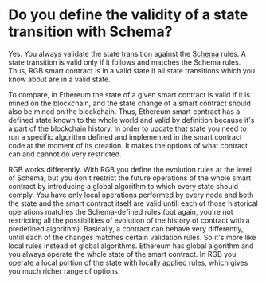 # Do you define the validity of a state transition with Schema?

Yes. You always validate the state transition against the [Schema](../glossary/schema-and-scripts/schema.md) rules. A state transition is valid only if it follows and matches the Schema rules. Thus, RGB smart contract is in a valid state if all state transitions which you know about are in a valid state.  
  
To compare, in Ethereum the state of a given smart contract is valid if it is mined on the blockchain, and the state change of a smart contract should also be mined on the blockchain. Thus, Ethereum smart contract has a defined state known to the whole world and valid by definition because it's a part of the blockchain history. In order to update that state you need to run a specific algorithm defined and implemented in the smart contract code at the moment of its creation. It makes the options of what contract can and cannot do very restricted.   
  
RGB works differently. With RGB you define the evolution rules at the level of Schema, but you don't restrict the future operations of the whole smart contract by introducing a global algorithm to which every state should comply. You have only local operations performed by every node and both the state and the smart contract itself are valid untill each of those historical operations matches the Schema-defined rules \(but again, you're not restricting all the possibilities of evolution of the history of contract with a predefined algorithm\). Basically, a contract can behave very differently, untill each of the changes matches certain validation rules. So it's more like local rules instead of global algorithms. Ethereum has global algorithm and you always operate the whole state of the smart contract. In RGB you operate a local portion of the state with locally applied rules, which gives you much richer range of options.   



